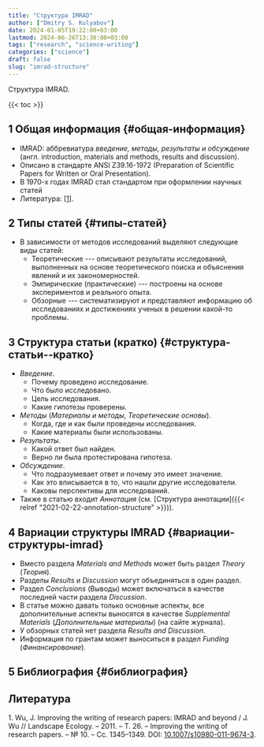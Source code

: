 ```yaml
---
title: "Структура IMRAD"
author: ["Dmitry S. Kulyabov"]
date: 2024-01-05T19:22:00+03:00
lastmod: 2024-06-26T13:30:00+03:00
tags: ["research", "science-writing"]
categories: ["science"]
draft: false
slug: "imrad-structure"
---
```


Структура IMRAD.

<!--more-->

{{< toc >}}


## <span class="section-num">1</span> Общая информация {#общая-информация}

-   IMRAD: аббревиатура _введение, методы, результаты и обсуждение_ (англ. introduction, materials and methods, results and discussion).
-   Описано в стандарте ANSI Z39.16-1972 (Preparation of Scientific Papers for Written or Oral Presentation).
-   В 1970-х годах IMRAD стал стандартом при оформлении научных статей
-   Литература: [<a href="#citeproc_bib_item_1">1</a>].


## <span class="section-num">2</span> Типы статей {#типы-статей}

-   В зависимости от методов исследований выделяют следующие виды статей:
    -   Теоретические --- описывают результаты исследований, выполненных на основе теоретического поиска и объяснения явлений и их закономерностей.
    -   Эмпирические (практические) --- построены на основе экспериментов и реального опыта.
    -   Обзорные --- систематизируют и представляют информацию об исследованиях и достижениях ученых в решении какой-то проблемы.


## <span class="section-num">3</span> Структура статьи (кратко) {#структура-статьи--кратко}

-   _Введение_.
    -   Почему проведено исследование.
    -   Что было исследовано.
    -   Цель исследования.
    -   Какие гипотезы проверены.
-   _Методы_ (_Материалы и методы_, _Теоретические основы_).
    -   Когда, где и как были проведены исследования.
    -   Какие материалы были использованы.
-   _Результаты_.
    -   Какой ответ был найден.
    -   Верно ли была протестирована гипотеза.
-   _Обсуждение_.
    -   Что подразумевает ответ и почему это имеет значение.
    -   Как это вписывается в то, что нашли другие исследователи.
    -   Каковы перспективы для исследований.
-   Также в статью входит _Аннотация_ (см. [Структура аннотации]({{< relref "2021-02-22-annotation-structure" >}})).


## <span class="section-num">4</span> Вариации структуры IMRAD {#вариации-структуры-imrad}

-   Вместо раздела _Materials and Methods_ может быть раздел _Theory_ (_Теория_).
-   Разделы _Results_ и _Discussion_ могут объединяться в один раздел.
-   Раздел _Conclusions_ (Выводы) может включаться в качестве последней части раздела _Discussion_.
-   В статье можно давать только основные аспекты, все дополнительные аспекты выносятся в качестве _Supplemental Materials_ (_Дополнительные материалы_) (на сайте журнала).
-   У обзорных статей нет раздела _Results and Discussion_.
-   Информация по грантам может выноситься в раздел _Funding_ (_Финансирование_).


## <span class="section-num">5</span> Библиография {#библиография}

## Литература

<div class="csl-bib-body">
  <div class="csl-entry"><a id="citeproc_bib_item_1"></a>1.	Wu, J. Improving the writing of research papers: IMRAD and beyond / J. Wu // Landscape Ecology. – 2011. – Т. 26. – Improving the writing of research papers. – № 10. – Сс. 1345–1349. DOI: <a href="https://doi.org/10.1007/s10980-011-9674-3">10.1007/s10980-011-9674-3</a>.</div>
</div>
